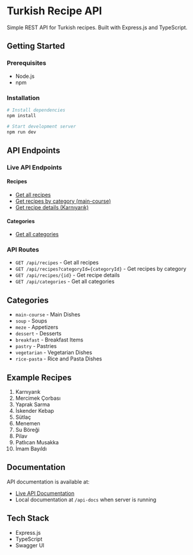 # Turkish Recipe API

Simple REST API for Turkish recipes. Built with Express.js and TypeScript.

## Getting Started

### Prerequisites
- Node.js
- npm

### Installation
```bash
# Install dependencies
npm install

# Start development server
npm run dev
```

## API Endpoints

### Live API Endpoints

#### Recipes
- [Get all recipes](https://case-backend-kagan.vercel.app/api/recipes)
- [Get recipes by category (main-course)](https://case-backend-kagan.vercel.app/api/recipes?categoryId=main-course)
- [Get recipe details (Karnıyarık)](https://case-backend-kagan.vercel.app/api/recipes/1)

#### Categories
- [Get all categories](https://case-backend-kagan.vercel.app/api/categories)

### API Routes
- `GET /api/recipes` - Get all recipes
- `GET /api/recipes?categoryId={categoryId}` - Get recipes by category
- `GET /api/recipes/{id}` - Get recipe details
- `GET /api/categories` - Get all categories

## Categories
- `main-course` - Main Dishes
- `soup` - Soups
- `meze` - Appetizers
- `dessert` - Desserts
- `breakfast` - Breakfast Items
- `pastry` - Pastries
- `vegetarian` - Vegetarian Dishes
- `rice-pasta` - Rice and Pasta Dishes

## Example Recipes
1. Karnıyarık
2. Mercimek Çorbası
3. Yaprak Sarma
4. İskender Kebap
5. Sütlaç
6. Menemen
7. Su Böreği
8. Pilav
9. Patlıcan Musakka
10. İmam Bayıldı

## Documentation
API documentation is available at:
- [Live API Documentation](https://case-backend-kagan.vercel.app/api-docs)
- Local documentation at `/api-docs` when server is running

## Tech Stack
- Express.js
- TypeScript
- Swagger UI